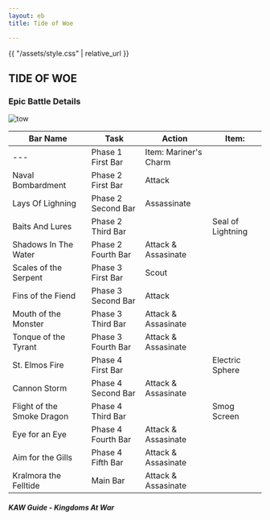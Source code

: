 ```yaml
---
layout: eb
title: Tide of Woe

---
```



{{ "/assets/style.css" | relative_url }}

## TIDE OF WOE
### Epic Battle Details
![tow](https://cloud.githubusercontent.com/assets/23286307/23721934/a6f00c42-0400-11e7-9206-8baac3d64b58.png)

| Bar Name | Task | Action | Item: |
| --- | --- | --- | --- |
| --- | Phase 1 First Bar | Item: Mariner's Charm | |
| Naval Bombardment | Phase 2 First Bar | Attack | |
| Lays Of Lighning | Phase 2 Second Bar | Assassinate | |
| Baits And Lures | Phase 2 Third Bar |  | Seal of Lightning |
| Shadows In The Water | Phase 2 Fourth Bar | Attack & Assasinate | |
| Scales of the Serpent | Phase 3 First Bar | Scout | |
| Fins of the Fiend | Phase 3 Second Bar | Attack | |
| Mouth of the Monster | Phase 3 Third Bar | Attack & Assasinate | |
| Tonque of the Tyrant | Phase 3 Fourth Bar | Attack & Assasinate | |
| St. Elmos Fire | Phase 4 First Bar | | Electric Sphere |
| Cannon Storm | Phase 4 Second Bar | Attack & Assasinate | |
| Flight of the Smoke Dragon | Phase 4 Third Bar | | Smog Screen |
| Eye for an Eye | Phase 4 Fourth Bar | Attack & Assasinate | |
| Aim for the Gills | Phase 4 Fifth Bar | Attack & Assasinate | |
| Kralmora the Felltide | Main Bar | Attack & Assasinate | |



##### KAW Guide - Kingdoms At War

